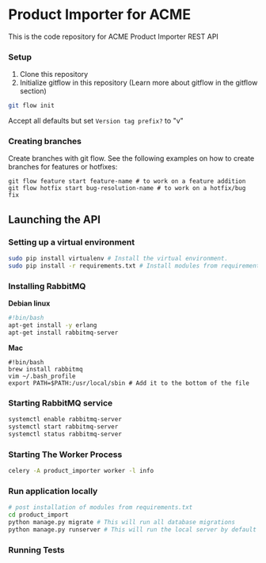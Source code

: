 # Product Importer for ACME
This is the code repository for ACME Product Importer REST API

### Setup
1. Clone this repository
2. Initialize gitflow in this repository (Learn more about gitflow in the gitflow section)
```bash
git flow init
```
Accept all defaults but set `Version tag prefix?` to "v"

### Creating branches
Create branches with git flow. See the following examples on how to create branches for features or hotfixes:  
```
git flow feature start feature-name # to work on a feature addition
git flow hotfix start bug-resolution-name # to work on a hotfix/bug fix
```

## Launching the API

### Setting up a virtual environment
```bash
sudo pip install virtualenv # Install the virtual environment.
sudo pip install -r requirements.txt # Install modules from requirements.txt
```

### Installing RabbitMQ

**Debian linux**
```bash
#!bin/bash
apt-get install -y erlang
apt-get install rabbitmq-server
```
**Mac**
```
#!bin/bash
brew install rabbitmq
vim ~/.bash_profile
export PATH=$PATH:/usr/local/sbin # Add it to the bottom of the file
```

### Starting RabbitMQ service

```bash
systemctl enable rabbitmq-server
systemctl start rabbitmq-server
systemctl status rabbitmq-server
```

### Starting The Worker Process

```bash
celery -A product_importer worker -l info
```

### Run application locally
```bash
# post installation of modules from requirements.txt
cd product_import
python manage.py migrate # This will run all database migrations
python manage.py runserver # This will run the local server by default on port 8000
```

### Running Tests
